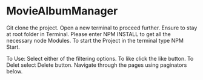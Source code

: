 # MovieAlbumManager

Git clone the project.
Open a new terminal to proceed further.
Ensure to stay at root folder in Terminal.
Please enter NPM INSTALL to get all the necessary node Modules.
To start the Project in the terminal type NPM Start.


To Use:
Select either of the filtering options.
To like click the like button.
To Delet select Delete button.
Navigate through the pages using paginators below.
